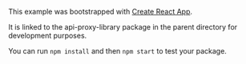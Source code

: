 This example was bootstrapped with [Create React App](https://github.com/facebook/create-react-app).

It is linked to the api-proxy-library package in the parent directory for development purposes.

You can run `npm install` and then `npm start` to test your package.
